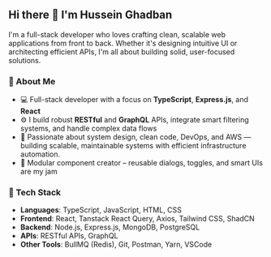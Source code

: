 ## Hi there 👋 I'm Hussein Ghadban

I'm a full-stack developer who loves crafting clean, scalable web applications from front to back. Whether it's designing intuitive UI or architecting efficient APIs, I'm all about building solid, user-focused solutions.

### 🚀 About Me
- 💻 Full-stack developer with a focus on **TypeScript**, **Express.js**, and **React**
- ⚙️ I build robust **RESTful** and **GraphQL** APIs, integrate smart filtering systems, and handle complex data flows
- 🧠 Passionate about system design, clean code, DevOps, and AWS — building scalable, maintainable systems with efficient infrastructure automation.
- 🧩 Modular component creator – reusable dialogs, toggles, and smart UIs are my jam

### 🔨 Tech Stack
- **Languages**: TypeScript, JavaScript, HTML, CSS
- **Frontend**: React, Tanstack React Query, Axios, Tailwind CSS, ShadCN
- **Backend**: Node.js, Express.js, MongoDB, PostgreSQL
- **APIs**: RESTful APIs, GraphQL
- **Other Tools**: BullMQ (Redis), Git, Postman, Yarn, VSCode

